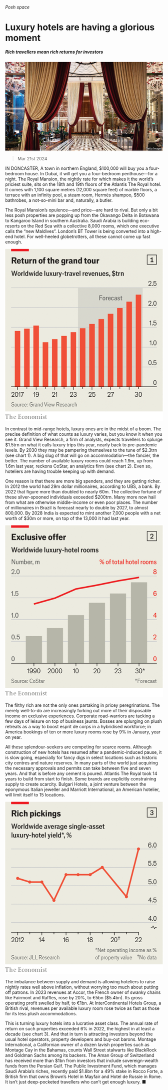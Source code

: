 ###### Posh space

# Luxury hotels are having a glorious moment 

##### Rich travellers mean rich returns for investors 

![image](images/20240323_WBP002.jpg) 

> Mar 21st 2024 

IN DONCASTER, A town in northern England, $100,000 will buy you a four-bedroom house. In Dubai, it will get you a four-bedroom penthouse—for a night. The Royal Mansion, the nightly rate for which makes it the world’s priciest suite, sits on the 18th and 19th floors of the Atlantis The Royal hotel. It comes with 1,100 square metres (12,000 square feet) of marble floors, a terrace with an infinity pool, a steam room, Hermès shampoo, $500 bathrobes, a not-so-mini bar and, naturally, a butler. 

The Royal Mansion’s opulence—and price—are hard to rival. But only a bit less posh properties are popping up from the Okavango Delta in Botswana to Kangaroo Island in southern Australia. Saudi Arabia is building eco-resorts on the Red Sea with a collective 8,000 rooms, which one executive calls the “new Maldives”. London’s BT Tower is being converted into a high-end hotel. For well-heeled globetrotters, all these cannot come up fast enough. 

![image](images/20240323_WBC883.png) 


In contrast to mid-range hotels, luxury ones are in the midst of a boom. The precise definition of what counts as luxury varies, but you know it when you see it. Grand View Research, a firm of analysts, expects travellers to splurge $1.5trn on what it calls luxury trips this year, nearly back to pre-pandemic levels. By 2030 they may be pampering themselves to the tune of $2.3trn (see chart 1). A big slug of that will go on accommodation—the fancier, the better. The number of available luxury rooms could reach 1.9m, up from 1.6m last year, reckons CoStar, an analytics firm (see chart 2). Even so, hoteliers are having trouble keeping up with demand. 

One reason is that there are more big spenders, and they are getting richer. In 2012 the world had 29m dollar millionaires, according to UBS, a bank. By 2022 that figure more than doubled to nearly 60m. The collective fortune of these silver-spooned individuals exceeded $200trn. Many more now hail from what are otherwise middle-income or even poor places. The number of millionaires in Brazil is forecast nearly to double by 2027, to almost 800,000. By 2028 India is expected to mint another 7,000 people with a net worth of $30m or more, on top of the 13,000 it had last year. 

![image](images/20240323_WBC888.png) 


The filthy rich are not the only ones partaking in pricey peregrinations. The merely well-to-do are increasingly forking out more of their disposable income on exclusive experiences. Corporate road-warriors are tacking a few days of leisure on top of business jaunts. Bosses are splurging on plush retreats as a way to boost esprit de corps in a hybridised workforce; in America bookings of ten or more luxury rooms rose by 9% in January, year on year. 

All these splendour-seekers are competing for scarce rooms. Although construction of new hotels has resumed after a pandemic-induced pause, it is slow going, especially for fancy digs in select locations such as historic city centres and nature reserves. In many parts of the world just acquiring the necessary approvals and permits can take between five and seven years. And that is before any cement is poured. Atlantis The Royal took 14 years to build from start to finish. Some brands are explicitly constraining supply to create scarcity. Bulgari Hotels, a joint venture between the eponymous Italian jeweller and Marriott International, an American hotelier, will limit itself to 15 locations. 

![image](images/20240323_WBC871.png) 


The imbalance between supply and demand is allowing hoteliers to raise nightly rates well above inflation, without worrying too much about putting off patrons. In 2023 revenues at Accor, the French owner of swanky chains like Fairmont and Raffles, rose by 20%, to €5bn ($5.4bn). Its gross operating profit swelled by half, to €1bn. At InterContinental Hotels Group, a British rival, revenues per available luxury room rose twice as fast as those for its less plush accommodations. 

This is turning luxury hotels into a lucrative asset class. The annual rate of return on such properties exceeded 6% in 2022, the highest in at least a decade (see chart 3). And that in turn is attracting investors beyond the usual hotel operators, property developers and buy-out barons. Montage International, a Californian owner of a dozen lavish properties such as Montage Cay in the Bahamas, counts Wall Street stalwarts like BlackRock and Goldman Sachs among its backers. The Aman Group of Switzerland has received more than $1bn from investors that include sovereign-wealth funds from the Persian Gulf. The Public Investment Fund, which manages Saudi Arabia’s riches, recently paid $1.8bn for a 49% stake in Rocco Forte, a British firm that owns Brown’s Hotel in Mayfair and Hotel de Russie in Rome. It isn’t just deep-pocketed travellers who can’t get enough luxury. ■


